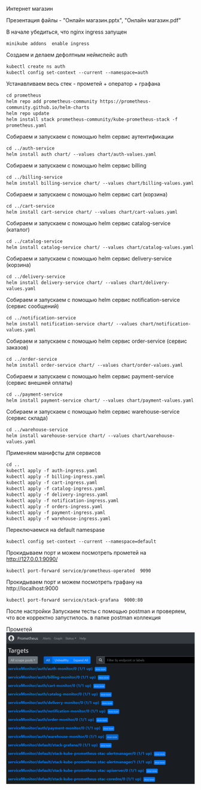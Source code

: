 Интернет магазин

Презентация файлы - "Онлайн магазин.pptx", "Онлайн магазин.pdf"

В начале убедиться, что nginx ingress запущен

```
minikube addons  enable ingress
```

Создаем и делаем дефолтным неймспейс auth
```
kubectl create ns auth
kubectl config set-context --current --namespace=auth
```

Устанавливаем весь стек - прометей + оператор + графана
```
cd prometheus
helm repo add prometheus-community https://prometheus-community.github.io/helm-charts
helm repo update
helm install stack prometheus-community/kube-prometheus-stack -f prometheus.yaml
```

Собираем и запускаем с помощью helm сервис аутентификации
```
cd ../auth-service
helm install auth chart/ --values chart/auth-values.yaml
```

Собираем и запускаем с помощью helm сервис billing
```
cd ../billing-service
helm install billing-service chart/ --values chart/billing-values.yaml
```

Собираем и запускаем с помощью helm сервис cart (корзина)
```
cd ../cart-service
helm install cart-service chart/ --values chart/cart-values.yaml
```

Собираем и запускаем с помощью helm сервис catalog-service (каталог)
```
cd ../catalog-service
helm install catalog-service chart/ --values chart/catalog-values.yaml
```

Собираем и запускаем с помощью helm сервис delivery-service (корзина)
```
cd ../delivery-service
helm install delivery-service chart/ --values chart/delivery-values.yaml
```

Собираем и запускаем с помощью helm сервис notification-service (сервис сообщений)
```
cd ../notification-service
helm install notification-service chart/ --values chart/notification-values.yaml
```

Собираем и запускаем с помощью helm сервис order-service (сервис заказов)
```
cd ../order-service
helm install order-service chart/ --values chart/order-values.yaml
```

Собираем и запускаем с помощью helm сервис payment-service (сервис внешней оплаты)
```
cd ../payment-service
helm install payment-service chart/ --values chart/payment-values.yaml
```

Собираем и запускаем с помощью helm сервис warehouse-service (сервис склада)
```
cd ../warehouse-service
helm install warehouse-service chart/ --values chart/warehouse-values.yaml
```

Применяем манифсты для сервисов
```
cd ..
kubectl apply -f auth-ingress.yaml
kubectl apply -f billing-ingress.yaml
kubectl apply -f cart-ingress.yaml
kubectl apply -f catalog-ingress.yaml
kubectl apply -f delivery-ingress.yaml
kubectl apply -f notification-ingress.yaml
kubectl apply -f orders-ingress.yaml
kubectl apply -f payment-ingress.yaml
kubectl apply -f warehouse-ingress.yaml
```

Переключаемся на default namespase
```
kubectl config set-context --current --namespace=default
```

Прокидываем порт и можем посмотреть прометей 
на http://127.0.0.1:9090/
```
kubectl port-forward service/prometheus-operated  9090
```

Прокидываем порт и можем посмотреть графану
на http://localhost:9000
```
kubectl port-forward service/stack-grafana  9000:80
```

После настройки
Запускаем тесты с помощью postman и проверяем, что все корректно запустилось.
в папке postman коллекция

Прометей
![](https://github.com/kompasvideo/OnlineStore/blob/main/prometheus+grafana/prometheus.png)
